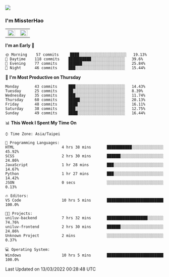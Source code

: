 ![](https://komarev.com/ghpvc/?username=MissterHao&color=ff69b4)

### I'm MissterHao


<!-- Readme stats -->
<!-- https://github.com/anuraghazra/github-readme-stats -->
<table>
<tr>
    <td valign="top" width="50%">
    <img src="https://github-readme-stats.vercel.app/api?username=MissterHao&hide_border=true&show_icons=true&locale=en" align="left" style="width: 100%" />
    </td>
    <td valign="top" width="50%">
    <img src="https://github-readme-stats.vercel.app/api/top-langs?username=MissterHao&hide_border=true&show_icons=true&locale=en&layout=compact" align="left" style="width: 100%" />
    </td>
</tr>
</table>  


<!--START_SECTION:waka-->
**I'm an Early 🐤** 

```text
🌞 Morning    57 commits     ████░░░░░░░░░░░░░░░░░░░░░   19.13% 
🌆 Daytime    118 commits    ██████████░░░░░░░░░░░░░░░   39.6% 
🌃 Evening    77 commits     ██████░░░░░░░░░░░░░░░░░░░   25.84% 
🌙 Night      46 commits     ███░░░░░░░░░░░░░░░░░░░░░░   15.44%

```
📅 **I'm Most Productive on Thursday** 

```text
Monday       43 commits     ███░░░░░░░░░░░░░░░░░░░░░░   14.43% 
Tuesday      25 commits     ██░░░░░░░░░░░░░░░░░░░░░░░   8.39% 
Wednesday    35 commits     ███░░░░░░░░░░░░░░░░░░░░░░   11.74% 
Thursday     60 commits     █████░░░░░░░░░░░░░░░░░░░░   20.13% 
Friday       48 commits     ████░░░░░░░░░░░░░░░░░░░░░   16.11% 
Saturday     38 commits     ███░░░░░░░░░░░░░░░░░░░░░░   12.75% 
Sunday       49 commits     ████░░░░░░░░░░░░░░░░░░░░░   16.44%

```


📊 **This Week I Spent My Time On** 

```text
⌚︎ Time Zone: Asia/Taipei

💬 Programming Languages: 
HTML                     4 hrs 38 mins       ███████████░░░░░░░░░░░░░░   45.92% 
SCSS                     2 hrs 30 mins       ██████░░░░░░░░░░░░░░░░░░░   24.86% 
JavaScript               1 hr 28 mins        ███░░░░░░░░░░░░░░░░░░░░░░   14.67% 
Python                   1 hr 27 mins        ███░░░░░░░░░░░░░░░░░░░░░░   14.42% 
JSON                     0 secs              ░░░░░░░░░░░░░░░░░░░░░░░░░   0.13%

🔥 Editors: 
VS Code                  10 hrs 5 mins       █████████████████████████   100.0%

🐱‍💻 Projects: 
uniluv-backend           7 hrs 32 mins       ██████████████████░░░░░░░   74.76% 
uniluv-frontend          2 hrs 30 mins       ██████░░░░░░░░░░░░░░░░░░░   24.86% 
Unknown Project          2 mins              ░░░░░░░░░░░░░░░░░░░░░░░░░   0.37%

💻 Operating System: 
Windows                  10 hrs 5 mins       █████████████████████████   100.0%

```


 Last Updated on 13/03/2022 00:28:48 UTC
<!--END_SECTION:waka-->

<!--
**MissterHao/MissterHao** is a ✨ _special_ ✨ repository because its `README.md` (this file) appears on your GitHub profile.

Here are some ideas to get you started:

- 🔭 I’m currently working on ...
- 🌱 I’m currently learning ...
- 👯 I’m looking to collaborate on ...
- 🤔 I’m looking for help with ...
- 💬 Ask me about ...
- 📫 How to reach me: ...
- 😄 Pronouns: ...
- ⚡ Fun fact: ...
-->
